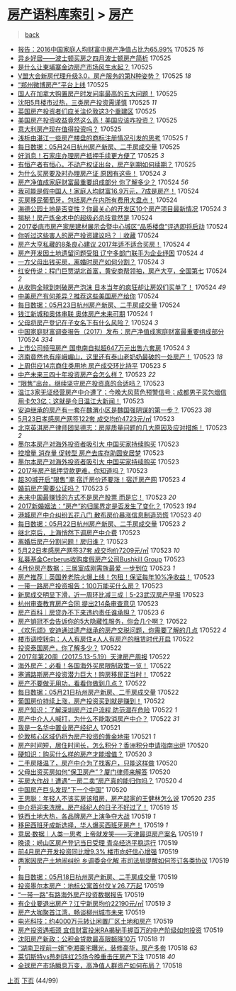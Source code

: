 [房产语料库索引](../../README.md)  > [房产](房产.md)
====
> [back](../README.md)

- [报告：2016中国家庭人均财富中房产净值占比为65.99%](http://jkwz.applinzi.com/ittc/6971672401371726852.html#%E6%8A%A5%E5%91%8A%EF%BC%9A2016%E4%B8%AD%E5%9B%BD%E5%AE%B6%E5%BA%AD%E4%BA%BA%E5%9D%87%E8%B4%A2%E5%AF%8C%E4%B8%AD%E6%88%BF%E4%BA%A7%E5%87%80%E5%80%BC%E5%8D%A0%E6%AF%94%E4%B8%BA65.99%25) 170525 *16* 
- [异乡好居——波士顿买房之四月波士顿房产简析](http://jkwz.applinzi.com/ittc/6971656356753835013.html#%E5%BC%82%E4%B9%A1%E5%A5%BD%E5%B1%85%E2%80%94%E2%80%94%E6%B3%A2%E5%A3%AB%E9%A1%BF%E4%B9%B0%E6%88%BF%E4%B9%8B%E5%9B%9B%E6%9C%88%E6%B3%A2%E5%A3%AB%E9%A1%BF%E6%88%BF%E4%BA%A7%E7%AE%80%E6%9E%90) 170525  
- [是什么让柬埔寨金边房产市场风生水起？](http://jkwz.applinzi.com/ittc/6971559399607763973.html#%E6%98%AF%E4%BB%80%E4%B9%88%E8%AE%A9%E6%9F%AC%E5%9F%94%E5%AF%A8%E9%87%91%E8%BE%B9%E6%88%BF%E4%BA%A7%E5%B8%82%E5%9C%BA%E9%A3%8E%E7%94%9F%E6%B0%B4%E8%B5%B7%EF%BC%9F) 170525  
- [V盟大会新房代理升级3.0，房产服务的第N种姿势？](http://jkwz.applinzi.com/ittc/6971637024057459717.html#V%E7%9B%9F%E5%A4%A7%E4%BC%9A%E6%96%B0%E6%88%BF%E4%BB%A3%E7%90%86%E5%8D%87%E7%BA%A73.0%EF%BC%8C%E6%88%BF%E4%BA%A7%E6%9C%8D%E5%8A%A1%E7%9A%84%E7%AC%ACN%E7%A7%8D%E5%A7%BF%E5%8A%BF%EF%BC%9F) 170525 *18* 
- [“郑州微博房产”平台上线](http://jkwz.applinzi.com/ittc/6971635460148298757.html#%E2%80%9C%E9%83%91%E5%B7%9E%E5%BE%AE%E5%8D%9A%E6%88%BF%E4%BA%A7%E2%80%9D%E5%B9%B3%E5%8F%B0%E4%B8%8A%E7%BA%BF) 170525  
- [国人在加拿大购置房产时发问率最高的五大问题！](http://jkwz.applinzi.com/ittc/6971634962468963332.html#%E5%9B%BD%E4%BA%BA%E5%9C%A8%E5%8A%A0%E6%8B%BF%E5%A4%A7%E8%B4%AD%E7%BD%AE%E6%88%BF%E4%BA%A7%E6%97%B6%E5%8F%91%E9%97%AE%E7%8E%87%E6%9C%80%E9%AB%98%E7%9A%84%E4%BA%94%E5%A4%A7%E9%97%AE%E9%A2%98%EF%BC%81) 170525  
- [沈阳5月楼市过热，三类房产投资需谨慎](http://jkwz.applinzi.com/ittc/6971624108642010117.html#%E6%B2%88%E9%98%B35%E6%9C%88%E6%A5%BC%E5%B8%82%E8%BF%87%E7%83%AD%EF%BC%8C%E4%B8%89%E7%B1%BB%E6%88%BF%E4%BA%A7%E6%8A%95%E8%B5%84%E9%9C%80%E8%B0%A8%E6%85%8E) 170525 *11* 
- [英国房产投资者们应关注伦敦这3个重建区](http://jkwz.applinzi.com/ittc/6971597820858483716.html#%E8%8B%B1%E5%9B%BD%E6%88%BF%E4%BA%A7%E6%8A%95%E8%B5%84%E8%80%85%E4%BB%AC%E5%BA%94%E5%85%B3%E6%B3%A8%E4%BC%A6%E6%95%A6%E8%BF%993%E4%B8%AA%E9%87%8D%E5%BB%BA%E5%8C%BA) 170525  
- [美国房产投资收益竟然这么高！美国应该咋投资？](http://jkwz.applinzi.com/ittc/6971566891540677636.html#%E7%BE%8E%E5%9B%BD%E6%88%BF%E4%BA%A7%E6%8A%95%E8%B5%84%E6%94%B6%E7%9B%8A%E7%AB%9F%E7%84%B6%E8%BF%99%E4%B9%88%E9%AB%98%EF%BC%81%E7%BE%8E%E5%9B%BD%E5%BA%94%E8%AF%A5%E5%92%8B%E6%8A%95%E8%B5%84%EF%BC%9F) 170525  
- [意大利房产现在值得投资吗？](http://jkwz.applinzi.com/ittc/6971558110215799813.html#%E6%84%8F%E5%A4%A7%E5%88%A9%E6%88%BF%E4%BA%A7%E7%8E%B0%E5%9C%A8%E5%80%BC%E5%BE%97%E6%8A%95%E8%B5%84%E5%90%97%EF%BC%9F) 170525  
- [浅析由湛江一些房产楼盘的商标注册情况引发的思考](http://jkwz.applinzi.com/ittc/6971551547900036101.html#%E6%B5%85%E6%9E%90%E7%94%B1%E6%B9%9B%E6%B1%9F%E4%B8%80%E4%BA%9B%E6%88%BF%E4%BA%A7%E6%A5%BC%E7%9B%98%E7%9A%84%E5%95%86%E6%A0%87%E6%B3%A8%E5%86%8C%E6%83%85%E5%86%B5%E5%BC%95%E5%8F%91%E7%9A%84%E6%80%9D%E8%80%83) 170525 *1* 
- [每日数据：05月24日杭州房产新房、二手房成交量](http://jkwz.applinzi.com/ittc/6971549784593662980.html#%E6%AF%8F%E6%97%A5%E6%95%B0%E6%8D%AE%EF%BC%9A05%E6%9C%8824%E6%97%A5%E6%9D%AD%E5%B7%9E%E6%88%BF%E4%BA%A7%E6%96%B0%E6%88%BF%E3%80%81%E4%BA%8C%E6%89%8B%E6%88%BF%E6%88%90%E4%BA%A4%E9%87%8F) 170525  
- [好消息！石家庄办理房产抵押手续更方便了](http://jkwz.applinzi.com/ittc/6971509465655280644.html#%E5%A5%BD%E6%B6%88%E6%81%AF%EF%BC%81%E7%9F%B3%E5%AE%B6%E5%BA%84%E5%8A%9E%E7%90%86%E6%88%BF%E4%BA%A7%E6%8A%B5%E6%8A%BC%E6%89%8B%E7%BB%AD%E6%9B%B4%E6%96%B9%E4%BE%BF%E4%BA%86) 170525 *3* 
- [有恒产者有恒心，不动产权证出台，房产到期如何续期？](http://jkwz.applinzi.com/ittc/6967605695070340101.html#%E6%9C%89%E6%81%92%E4%BA%A7%E8%80%85%E6%9C%89%E6%81%92%E5%BF%83%EF%BC%8C%E4%B8%8D%E5%8A%A8%E4%BA%A7%E6%9D%83%E8%AF%81%E5%87%BA%E5%8F%B0%EF%BC%8C%E6%88%BF%E4%BA%A7%E5%88%B0%E6%9C%9F%E5%A6%82%E4%BD%95%E7%BB%AD%E6%9C%9F%EF%BC%9F) 170525  
- [为什么买房要及时办理房产证 原因有这些！](http://jkwz.applinzi.com/ittc/6971343748683269124.html#%E4%B8%BA%E4%BB%80%E4%B9%88%E4%B9%B0%E6%88%BF%E8%A6%81%E5%8F%8A%E6%97%B6%E5%8A%9E%E7%90%86%E6%88%BF%E4%BA%A7%E8%AF%81+%E5%8E%9F%E5%9B%A0%E6%9C%89%E8%BF%99%E4%BA%9B%EF%BC%81) 170524 *3* 
- [房产净值成家庭财富最重要组成部分 你了解多少？](http://jkwz.applinzi.com/ittc/6971307248000173060.html#%E6%88%BF%E4%BA%A7%E5%87%80%E5%80%BC%E6%88%90%E5%AE%B6%E5%BA%AD%E8%B4%A2%E5%AF%8C%E6%9C%80%E9%87%8D%E8%A6%81%E7%BB%84%E6%88%90%E9%83%A8%E5%88%86+%E4%BD%A0%E4%BA%86%E8%A7%A3%E5%A4%9A%E5%B0%91%EF%BC%9F) 170524 *56* 
- [我可能是假中国人！家庭人均财富16.9万元，7成是房产！](http://jkwz.applinzi.com/ittc/6971296350091084805.html#%E6%88%91%E5%8F%AF%E8%83%BD%E6%98%AF%E5%81%87%E4%B8%AD%E5%9B%BD%E4%BA%BA%EF%BC%81%E5%AE%B6%E5%BA%AD%E4%BA%BA%E5%9D%87%E8%B4%A2%E5%AF%8C16.9%E4%B8%87%E5%85%83%EF%BC%8C7%E6%88%90%E6%98%AF%E6%88%BF%E4%BA%A7%EF%BC%81) 170524  
- [买房移民葡萄牙，包括房产在内所有费用大盘点！](http://jkwz.applinzi.com/ittc/6971292357923177477.html#%E4%B9%B0%E6%88%BF%E7%A7%BB%E6%B0%91%E8%91%A1%E8%90%84%E7%89%99%EF%BC%8C%E5%8C%85%E6%8B%AC%E6%88%BF%E4%BA%A7%E5%9C%A8%E5%86%85%E6%89%80%E6%9C%89%E8%B4%B9%E7%94%A8%E5%A4%A7%E7%9B%98%E7%82%B9%EF%BC%81) 170524  
- [海德公园土地是否变性？你最关心的开发区10个房产项目最新情况](http://jkwz.applinzi.com/ittc/6971289087624348676.html#%E6%B5%B7%E5%BE%B7%E5%85%AC%E5%9B%AD%E5%9C%9F%E5%9C%B0%E6%98%AF%E5%90%A6%E5%8F%98%E6%80%A7%EF%BC%9F%E4%BD%A0%E6%9C%80%E5%85%B3%E5%BF%83%E7%9A%84%E5%BC%80%E5%8F%91%E5%8C%BA10%E4%B8%AA%E6%88%BF%E4%BA%A7%E9%A1%B9%E7%9B%AE%E6%9C%80%E6%96%B0%E6%83%85%E5%86%B5) 170524 *3* 
- [揭秘！房产炼金术中的超级必杀技竟然是](http://jkwz.applinzi.com/ittc/6971270296433591300.html#%E6%8F%AD%E7%A7%98%EF%BC%81%E6%88%BF%E4%BA%A7%E7%82%BC%E9%87%91%E6%9C%AF%E4%B8%AD%E7%9A%84%E8%B6%85%E7%BA%A7%E5%BF%85%E6%9D%80%E6%8A%80%E7%AB%9F%E7%84%B6%E6%98%AF) 170524  
- [2017娄底市房产家居建材展示会暨中心城区“品质楼盘”评选即将启动](http://jkwz.applinzi.com/ittc/6971248674079245316.html#2017%E5%A8%84%E5%BA%95%E5%B8%82%E6%88%BF%E4%BA%A7%E5%AE%B6%E5%B1%85%E5%BB%BA%E6%9D%90%E5%B1%95%E7%A4%BA%E4%BC%9A%E6%9A%A8%E4%B8%AD%E5%BF%83%E5%9F%8E%E5%8C%BA%E2%80%9C%E5%93%81%E8%B4%A8%E6%A5%BC%E7%9B%98%E2%80%9D%E8%AF%84%E9%80%89%E5%8D%B3%E5%B0%86%E5%90%AF%E5%8A%A8) 170524  
- [你听过这些害人的房产投资建议吗？｜收藏](http://jkwz.applinzi.com/ittc/6971246435109438469.html#%E4%BD%A0%E5%90%AC%E8%BF%87%E8%BF%99%E4%BA%9B%E5%AE%B3%E4%BA%BA%E7%9A%84%E6%88%BF%E4%BA%A7%E6%8A%95%E8%B5%84%E5%BB%BA%E8%AE%AE%E5%90%97%EF%BC%9F%EF%BD%9C%E6%94%B6%E8%97%8F) 170524  
- [房产大亨私藏的8条良心建议 2017年适不适合买房！](http://jkwz.applinzi.com/ittc/6971236353013449733.html#%E6%88%BF%E4%BA%A7%E5%A4%A7%E4%BA%A8%E7%A7%81%E8%97%8F%E7%9A%848%E6%9D%A1%E8%89%AF%E5%BF%83%E5%BB%BA%E8%AE%AE+2017%E5%B9%B4%E9%80%82%E4%B8%8D%E9%80%82%E5%90%88%E4%B9%B0%E6%88%BF%EF%BC%81) 170524 *4* 
- [房产开发因土地遗留问题受阻 辽宁多部门联手为企业纾困](http://jkwz.applinzi.com/ittc/6971224789875164164.html#%E6%88%BF%E4%BA%A7%E5%BC%80%E5%8F%91%E5%9B%A0%E5%9C%9F%E5%9C%B0%E9%81%97%E7%95%99%E9%97%AE%E9%A2%98%E5%8F%97%E9%98%BB+%E8%BE%BD%E5%AE%81%E5%A4%9A%E9%83%A8%E9%97%A8%E8%81%94%E6%89%8B%E4%B8%BA%E4%BC%81%E4%B8%9A%E7%BA%BE%E5%9B%B0) 170524 *4* 
- [一方父母出钱买房，离婚时房产如何分割？](http://jkwz.applinzi.com/ittc/6971214190650852356.html#%E4%B8%80%E6%96%B9%E7%88%B6%E6%AF%8D%E5%87%BA%E9%92%B1%E4%B9%B0%E6%88%BF%EF%BC%8C%E7%A6%BB%E5%A9%9A%E6%97%B6%E6%88%BF%E4%BA%A7%E5%A6%82%E4%BD%95%E5%88%86%E5%89%B2%EF%BC%9F) 170524 *3* 
- [红安传说：程门巨贾湖北首富，黄安商帮领袖，房产大亨，全国第七](http://jkwz.applinzi.com/ittc/6971214125572031492.html#%E7%BA%A2%E5%AE%89%E4%BC%A0%E8%AF%B4%EF%BC%9A%E7%A8%8B%E9%97%A8%E5%B7%A8%E8%B4%BE%E6%B9%96%E5%8C%97%E9%A6%96%E5%AF%8C%EF%BC%8C%E9%BB%84%E5%AE%89%E5%95%86%E5%B8%AE%E9%A2%86%E8%A2%96%EF%BC%8C%E6%88%BF%E4%BA%A7%E5%A4%A7%E4%BA%A8%EF%BC%8C%E5%85%A8%E5%9B%BD%E7%AC%AC%E4%B8%83) 170524 *2* 
- [从收购全球到刺破房产泡沫 日本当年的疯狂却让房奴们买单了！](http://jkwz.applinzi.com/ittc/6971198081717502981.html#%E4%BB%8E%E6%94%B6%E8%B4%AD%E5%85%A8%E7%90%83%E5%88%B0%E5%88%BA%E7%A0%B4%E6%88%BF%E4%BA%A7%E6%B3%A1%E6%B2%AB+%E6%97%A5%E6%9C%AC%E5%BD%93%E5%B9%B4%E7%9A%84%E7%96%AF%E7%8B%82%E5%8D%B4%E8%AE%A9%E6%88%BF%E5%A5%B4%E4%BB%AC%E4%B9%B0%E5%8D%95%E4%BA%86%EF%BC%81) 170524 *49* 
- [中美房产有何差异？推荐这些美国房产给你](http://jkwz.applinzi.com/ittc/6971157715802932229.html#%E4%B8%AD%E7%BE%8E%E6%88%BF%E4%BA%A7%E6%9C%89%E4%BD%95%E5%B7%AE%E5%BC%82%EF%BC%9F%E6%8E%A8%E8%8D%90%E8%BF%99%E4%BA%9B%E7%BE%8E%E5%9B%BD%E6%88%BF%E4%BA%A7%E7%BB%99%E4%BD%A0) 170524  
- [每日数据：05月23日杭州房产新房、二手房成交量](http://jkwz.applinzi.com/ittc/6971155591987725316.html#%E6%AF%8F%E6%97%A5%E6%95%B0%E6%8D%AE%EF%BC%9A05%E6%9C%8823%E6%97%A5%E6%9D%AD%E5%B7%9E%E6%88%BF%E4%BA%A7%E6%96%B0%E6%88%BF%E3%80%81%E4%BA%8C%E6%89%8B%E6%88%BF%E6%88%90%E4%BA%A4%E9%87%8F) 170524  
- [钱江新城和奥体串联 奥体房产未来可期](http://jkwz.applinzi.com/ittc/6971151752756724741.html#%E9%92%B1%E6%B1%9F%E6%96%B0%E5%9F%8E%E5%92%8C%E5%A5%A5%E4%BD%93%E4%B8%B2%E8%81%94+%E5%A5%A5%E4%BD%93%E6%88%BF%E4%BA%A7%E6%9C%AA%E6%9D%A5%E5%8F%AF%E6%9C%9F) 170524 *1* 
- [父母将房产登记在子女名下有什么风险？](http://jkwz.applinzi.com/ittc/6971126133209695237.html#%E7%88%B6%E6%AF%8D%E5%B0%86%E6%88%BF%E4%BA%A7%E7%99%BB%E8%AE%B0%E5%9C%A8%E5%AD%90%E5%A5%B3%E5%90%8D%E4%B8%8B%E6%9C%89%E4%BB%80%E4%B9%88%E9%A3%8E%E9%99%A9%EF%BC%9F) 170524 *3* 
- [中国家庭财富调查报告（2017）发布：房产净值成家庭财富最重要组成部分](http://jkwz.applinzi.com/ittc/6971121878356722692.html#%E4%B8%AD%E5%9B%BD%E5%AE%B6%E5%BA%AD%E8%B4%A2%E5%AF%8C%E8%B0%83%E6%9F%A5%E6%8A%A5%E5%91%8A%EF%BC%882017%EF%BC%89%E5%8F%91%E5%B8%83%EF%BC%9A%E6%88%BF%E4%BA%A7%E5%87%80%E5%80%BC%E6%88%90%E5%AE%B6%E5%BA%AD%E8%B4%A2%E5%AF%8C%E6%9C%80%E9%87%8D%E8%A6%81%E7%BB%84%E6%88%90%E9%83%A8%E5%88%86) 170524 *334* 
- [上市公司频甩房产 国电南自拟超647万元出售六套房](http://jkwz.applinzi.com/ittc/6971042421491106820.html#%E4%B8%8A%E5%B8%82%E5%85%AC%E5%8F%B8%E9%A2%91%E7%94%A9%E6%88%BF%E4%BA%A7+%E5%9B%BD%E7%94%B5%E5%8D%97%E8%87%AA%E6%8B%9F%E8%B6%85647%E4%B8%87%E5%85%83%E5%87%BA%E5%94%AE%E5%85%AD%E5%A5%97%E6%88%BF) 170524 *3* 
- [济南竟然也有座峨嵋山，这里还有泰山老奶奶最破的一处房产！](http://jkwz.applinzi.com/ittc/6970992705751483397.html#%E6%B5%8E%E5%8D%97%E7%AB%9F%E7%84%B6%E4%B9%9F%E6%9C%89%E5%BA%A7%E5%B3%A8%E5%B5%8B%E5%B1%B1%EF%BC%8C%E8%BF%99%E9%87%8C%E8%BF%98%E6%9C%89%E6%B3%B0%E5%B1%B1%E8%80%81%E5%A5%B6%E5%A5%B6%E6%9C%80%E7%A0%B4%E7%9A%84%E4%B8%80%E5%A4%84%E6%88%BF%E4%BA%A7%EF%BC%81) 170523 *18* 
- [上周供应14宗商住类用地 房产成交环比持平](http://jkwz.applinzi.com/ittc/6970974569421603845.html#%E4%B8%8A%E5%91%A8%E4%BE%9B%E5%BA%9414%E5%AE%97%E5%95%86%E4%BD%8F%E7%B1%BB%E7%94%A8%E5%9C%B0+%E6%88%BF%E4%BA%A7%E6%88%90%E4%BA%A4%E7%8E%AF%E6%AF%94%E6%8C%81%E5%B9%B3) 170523 *5* 
- [中产未来三四十年投资房产会怎么样？](http://jkwz.applinzi.com/ittc/6970973945292391428.html#%E4%B8%AD%E4%BA%A7%E6%9C%AA%E6%9D%A5%E4%B8%89%E5%9B%9B%E5%8D%81%E5%B9%B4%E6%8A%95%E8%B5%84%E6%88%BF%E4%BA%A7%E4%BC%9A%E6%80%8E%E4%B9%88%E6%A0%B7%EF%BC%9F) 170523 *22* 
- [“限售”出台，继续坚守房产投资真的合适吗？](http://jkwz.applinzi.com/ittc/6970959336481227780.html#%E2%80%9C%E9%99%90%E5%94%AE%E2%80%9D%E5%87%BA%E5%8F%B0%EF%BC%8C%E7%BB%A7%E7%BB%AD%E5%9D%9A%E5%AE%88%E6%88%BF%E4%BA%A7%E6%8A%95%E8%B5%84%E7%9C%9F%E7%9A%84%E5%90%88%E9%80%82%E5%90%97%EF%BC%9F) 170523  
- [温江3家无证经营房产中介遭了；今晚大风蓝色预警信号；成都男子买包烟信用卡欠3亿；这就是今日温江大新闻！](http://jkwz.applinzi.com/ittc/6970936594780390404.html#%E6%B8%A9%E6%B1%9F3%E5%AE%B6%E6%97%A0%E8%AF%81%E7%BB%8F%E8%90%A5%E6%88%BF%E4%BA%A7%E4%B8%AD%E4%BB%8B%E9%81%AD%E4%BA%86%EF%BC%9B%E4%BB%8A%E6%99%9A%E5%A4%A7%E9%A3%8E%E8%93%9D%E8%89%B2%E9%A2%84%E8%AD%A6%E4%BF%A1%E5%8F%B7%EF%BC%9B%E6%88%90%E9%83%BD%E7%94%B7%E5%AD%90%E4%B9%B0%E5%8C%85%E7%83%9F%E4%BF%A1%E7%94%A8%E5%8D%A1%E6%AC%A03%E4%BA%BF%EF%BC%9B%E8%BF%99%E5%B0%B1%E6%98%AF%E4%BB%8A%E6%97%A5%E6%B8%A9%E6%B1%9F%E5%A4%A7%E6%96%B0%E9%97%BB%EF%BC%81) 170523  
- [安迪继承的房产有一套在魏渭小区是魏国强阴谋的第一步？](http://jkwz.applinzi.com/ittc/6970924617156789252.html#%E5%AE%89%E8%BF%AA%E7%BB%A7%E6%89%BF%E7%9A%84%E6%88%BF%E4%BA%A7%E6%9C%89%E4%B8%80%E5%A5%97%E5%9C%A8%E9%AD%8F%E6%B8%AD%E5%B0%8F%E5%8C%BA%E6%98%AF%E9%AD%8F%E5%9B%BD%E5%BC%BA%E9%98%B4%E8%B0%8B%E7%9A%84%E7%AC%AC%E4%B8%80%E6%AD%A5%EF%BC%9F) 170523 *38* 
- [5月23日孝感房产网签122套 成交均价4723元/㎡](http://jkwz.applinzi.com/ittc/6970918779922940933.html#5%E6%9C%8823%E6%97%A5%E5%AD%9D%E6%84%9F%E6%88%BF%E4%BA%A7%E7%BD%91%E7%AD%BE122%E5%A5%97+%E6%88%90%E4%BA%A4%E5%9D%87%E4%BB%B74723%E5%85%83%2F%E3%8E%A1) 170523  
- [北京英淇房产律师团吴德志：房屋质量问题的几大原因及应对措施！](http://jkwz.applinzi.com/ittc/6970904401710416901.html#%E5%8C%97%E4%BA%AC%E8%8B%B1%E6%B7%87%E6%88%BF%E4%BA%A7%E5%BE%8B%E5%B8%88%E5%9B%A2%E5%90%B4%E5%BE%B7%E5%BF%97%EF%BC%9A%E6%88%BF%E5%B1%8B%E8%B4%A8%E9%87%8F%E9%97%AE%E9%A2%98%E7%9A%84%E5%87%A0%E5%A4%A7%E5%8E%9F%E5%9B%A0%E5%8F%8A%E5%BA%94%E5%AF%B9%E6%8E%AA%E6%96%BD%EF%BC%81) 170523 *2* 
- [墨尔本房产对海外投资者吸引大 中国买家持续购买](http://jkwz.applinzi.com/ittc/6970901660502082565.html#%E5%A2%A8%E5%B0%94%E6%9C%AC%E6%88%BF%E4%BA%A7%E5%AF%B9%E6%B5%B7%E5%A4%96%E6%8A%95%E8%B5%84%E8%80%85%E5%90%B8%E5%BC%95%E5%A4%A7+%E4%B8%AD%E5%9B%BD%E4%B9%B0%E5%AE%B6%E6%8C%81%E7%BB%AD%E8%B4%AD%E4%B9%B0) 170523  
- [控增量 消存量 促转型 房产去库存助圆安居梦](http://jkwz.applinzi.com/ittc/6970900123751023620.html#%E6%8E%A7%E5%A2%9E%E9%87%8F+%E6%B6%88%E5%AD%98%E9%87%8F+%E4%BF%83%E8%BD%AC%E5%9E%8B+%E6%88%BF%E4%BA%A7%E5%8E%BB%E5%BA%93%E5%AD%98%E5%8A%A9%E5%9C%86%E5%AE%89%E5%B1%85%E6%A2%A6) 170523  
- [墨尔本房产对海外投资者吸引大 中国买家持续购买](http://jkwz.applinzi.com/ittc/6970890762890773509.html#%E5%A2%A8%E5%B0%94%E6%9C%AC%E6%88%BF%E4%BA%A7%E5%AF%B9%E6%B5%B7%E5%A4%96%E6%8A%95%E8%B5%84%E8%80%85%E5%90%B8%E5%BC%95%E5%A4%A7+%E4%B8%AD%E5%9B%BD%E4%B9%B0%E5%AE%B6%E6%8C%81%E7%BB%AD%E8%B4%AD%E4%B9%B0) 170523  
- [2017年房产抵押贷款更难，你知道吗？](http://jkwz.applinzi.com/ittc/6970880902228870148.html#2017%E5%B9%B4%E6%88%BF%E4%BA%A7%E6%8A%B5%E6%8A%BC%E8%B4%B7%E6%AC%BE%E6%9B%B4%E9%9A%BE%EF%BC%8C%E4%BD%A0%E7%9F%A5%E9%81%93%E5%90%97%EF%BC%9F) 170523  
- [超30城开启“限售”潮 宿迁房价还要涨！宿迁房产网](http://jkwz.applinzi.com/ittc/6970863115171267588.html#%E8%B6%8530%E5%9F%8E%E5%BC%80%E5%90%AF%E2%80%9C%E9%99%90%E5%94%AE%E2%80%9D%E6%BD%AE+%E5%AE%BF%E8%BF%81%E6%88%BF%E4%BB%B7%E8%BF%98%E8%A6%81%E6%B6%A8%EF%BC%81%E5%AE%BF%E8%BF%81%E6%88%BF%E4%BA%A7%E7%BD%91) 170523 *4* 
- [婚前房产需要公证吗？](http://jkwz.applinzi.com/ittc/6970852031278351364.html#%E5%A9%9A%E5%89%8D%E6%88%BF%E4%BA%A7%E9%9C%80%E8%A6%81%E5%85%AC%E8%AF%81%E5%90%97%EF%BC%9F) 170523 *5* 
- [未来中国最赚钱的方式不是房产股票 而是它！](http://jkwz.applinzi.com/ittc/6970850299764802565.html#%E6%9C%AA%E6%9D%A5%E4%B8%AD%E5%9B%BD%E6%9C%80%E8%B5%9A%E9%92%B1%E7%9A%84%E6%96%B9%E5%BC%8F%E4%B8%8D%E6%98%AF%E6%88%BF%E4%BA%A7%E8%82%A1%E7%A5%A8+%E8%80%8C%E6%98%AF%E5%AE%83%EF%BC%81) 170523 *20* 
- [2017新婚姻法：“房产”的归属界定是否发生了变化？](http://jkwz.applinzi.com/ittc/6970834335564301317.html#2017%E6%96%B0%E5%A9%9A%E5%A7%BB%E6%B3%95%EF%BC%9A%E2%80%9C%E6%88%BF%E4%BA%A7%E2%80%9D%E7%9A%84%E5%BD%92%E5%B1%9E%E7%95%8C%E5%AE%9A%E6%98%AF%E5%90%A6%E5%8F%91%E7%94%9F%E4%BA%86%E5%8F%98%E5%8C%96%EF%BC%9F) 170523 *194* 
- [港城房产中介纠纷五花八门 散布房价暴涨信息制造恐慌](http://jkwz.applinzi.com/ittc/6970832112608347141.html#%E6%B8%AF%E5%9F%8E%E6%88%BF%E4%BA%A7%E4%B8%AD%E4%BB%8B%E7%BA%A0%E7%BA%B7%E4%BA%94%E8%8A%B1%E5%85%AB%E9%97%A8+%E6%95%A3%E5%B8%83%E6%88%BF%E4%BB%B7%E6%9A%B4%E6%B6%A8%E4%BF%A1%E6%81%AF%E5%88%B6%E9%80%A0%E6%81%90%E6%85%8C) 170523 *40* 
- [每日数据：05月22日杭州房产新房、二手房成交量](http://jkwz.applinzi.com/ittc/6970831275685315588.html#%E6%AF%8F%E6%97%A5%E6%95%B0%E6%8D%AE%EF%BC%9A05%E6%9C%8822%E6%97%A5%E6%9D%AD%E5%B7%9E%E6%88%BF%E4%BA%A7%E6%96%B0%E6%88%BF%E3%80%81%E4%BA%8C%E6%89%8B%E6%88%BF%E6%88%90%E4%BA%A4%E9%87%8F) 170523 *2* 
- [继北京后，上海悄然下调房产中介费](http://jkwz.applinzi.com/ittc/6970807979757536261.html#%E7%BB%A7%E5%8C%97%E4%BA%AC%E5%90%8E%EF%BC%8C%E4%B8%8A%E6%B5%B7%E6%82%84%E7%84%B6%E4%B8%8B%E8%B0%83%E6%88%BF%E4%BA%A7%E4%B8%AD%E4%BB%8B%E8%B4%B9) 170523  
- [离婚后房产分割问题！房归谁？](http://jkwz.applinzi.com/ittc/6970806011735573509.html#%E7%A6%BB%E5%A9%9A%E5%90%8E%E6%88%BF%E4%BA%A7%E5%88%86%E5%89%B2%E9%97%AE%E9%A2%98%EF%BC%81%E6%88%BF%E5%BD%92%E8%B0%81%EF%BC%9F) 170523  
- [5月22日孝感房产网签37套 成交均价7209元/㎡](http://jkwz.applinzi.com/ittc/6970804354016609285.html#5%E6%9C%8822%E6%97%A5%E5%AD%9D%E6%84%9F%E6%88%BF%E4%BA%A7%E7%BD%91%E7%AD%BE37%E5%A5%97+%E6%88%90%E4%BA%A4%E5%9D%87%E4%BB%B77209%E5%85%83%2F%E3%8E%A1) 170523 *10* 
- [私募基金Cerberus收购度假房产公司Bushkill Group](http://jkwz.applinzi.com/ittc/6970796710530909189.html#%E7%A7%81%E5%8B%9F%E5%9F%BA%E9%87%91Cerberus%E6%94%B6%E8%B4%AD%E5%BA%A6%E5%81%87%E6%88%BF%E4%BA%A7%E5%85%AC%E5%8F%B8Bushkill+Group) 170523  
- [4月份房产数据：三居室成刚需族最爱 一步到位](http://jkwz.applinzi.com/ittc/6970794077955032068.html#4%E6%9C%88%E4%BB%BD%E6%88%BF%E4%BA%A7%E6%95%B0%E6%8D%AE%EF%BC%9A%E4%B8%89%E5%B1%85%E5%AE%A4%E6%88%90%E5%88%9A%E9%9C%80%E6%97%8F%E6%9C%80%E7%88%B1+%E4%B8%80%E6%AD%A5%E5%88%B0%E4%BD%8D) 170523 *1* 
- [房产推荐｜英国养老院火爆上线！包租！保证每年10%净收益！](http://jkwz.applinzi.com/ittc/6970792710171526148.html#%E6%88%BF%E4%BA%A7%E6%8E%A8%E8%8D%90%EF%BD%9C%E8%8B%B1%E5%9B%BD%E5%85%BB%E8%80%81%E9%99%A2%E7%81%AB%E7%88%86%E4%B8%8A%E7%BA%BF%EF%BC%81%E5%8C%85%E7%A7%9F%EF%BC%81%E4%BF%9D%E8%AF%81%E6%AF%8F%E5%B9%B410%25%E5%87%80%E6%94%B6%E7%9B%8A%EF%BC%81) 170523  
- [一带一路房产投资报告：100万能买什么房？](http://jkwz.applinzi.com/ittc/6970790946739323908.html#%E4%B8%80%E5%B8%A6%E4%B8%80%E8%B7%AF%E6%88%BF%E4%BA%A7%E6%8A%95%E8%B5%84%E6%8A%A5%E5%91%8A%EF%BC%9A100%E4%B8%87%E8%83%BD%E4%B9%B0%E4%BB%80%E4%B9%88%E6%88%BF%EF%BC%9F) 170523  
- [新房成交明显下滑，近一周环比减三成｜5-23武汉房产早报](http://jkwz.applinzi.com/ittc/6970775625915696132.html#%E6%96%B0%E6%88%BF%E6%88%90%E4%BA%A4%E6%98%8E%E6%98%BE%E4%B8%8B%E6%BB%91%EF%BC%8C%E8%BF%91%E4%B8%80%E5%91%A8%E7%8E%AF%E6%AF%94%E5%87%8F%E4%B8%89%E6%88%90%EF%BD%9C5-23%E6%AD%A6%E6%B1%89%E6%88%BF%E4%BA%A7%E6%97%A9%E6%8A%A5) 170523  
- [杭州审查教育房产合同 提出214条审查意见](http://jkwz.applinzi.com/ittc/6970761688843289605.html#%E6%9D%AD%E5%B7%9E%E5%AE%A1%E6%9F%A5%E6%95%99%E8%82%B2%E6%88%BF%E4%BA%A7%E5%90%88%E5%90%8C+%E6%8F%90%E5%87%BA214%E6%9D%A1%E5%AE%A1%E6%9F%A5%E6%84%8F%E8%A7%81) 170523  
- [房产百科｜房贷办不下来违约责任谁承担？](http://jkwz.applinzi.com/ittc/6970748619652072452.html#%E6%88%BF%E4%BA%A7%E7%99%BE%E7%A7%91%EF%BD%9C%E6%88%BF%E8%B4%B7%E5%8A%9E%E4%B8%8D%E4%B8%8B%E6%9D%A5%E8%BF%9D%E7%BA%A6%E8%B4%A3%E4%BB%BB%E8%B0%81%E6%89%BF%E6%8B%85%EF%BC%9F) 170523 *6* 
- [房产销冠不会告诉你的5大隐藏性服务，你会几个啊？](http://jkwz.applinzi.com/ittc/6970607895442883588.html#%E6%88%BF%E4%BA%A7%E9%94%80%E5%86%A0%E4%B8%8D%E4%BC%9A%E5%91%8A%E8%AF%89%E4%BD%A0%E7%9A%845%E5%A4%A7%E9%9A%90%E8%97%8F%E6%80%A7%E6%9C%8D%E5%8A%A1%EF%BC%8C%E4%BD%A0%E4%BC%9A%E5%87%A0%E4%B8%AA%E5%95%8A%EF%BC%9F) 170522  
- [《欢乐颂》安迪通过遗产继承的房产交税问题，你需要了解的几点](http://jkwz.applinzi.com/ittc/6970530542461125636.html#%E3%80%8A%E6%AC%A2%E4%B9%90%E9%A2%82%E3%80%8B%E5%AE%89%E8%BF%AA%E9%80%9A%E8%BF%87%E9%81%97%E4%BA%A7%E7%BB%A7%E6%89%BF%E7%9A%84%E6%88%BF%E4%BA%A7%E4%BA%A4%E7%A8%8E%E9%97%AE%E9%A2%98%EF%BC%8C%E4%BD%A0%E9%9C%80%E8%A6%81%E4%BA%86%E8%A7%A3%E7%9A%84%E5%87%A0%E7%82%B9) 170522 *4* 
- [楼市调控转向：人人有房住≠人人有房产的租赁时代开启](http://jkwz.applinzi.com/ittc/6970539745280001028.html#%E6%A5%BC%E5%B8%82%E8%B0%83%E6%8E%A7%E8%BD%AC%E5%90%91%EF%BC%9A%E4%BA%BA%E4%BA%BA%E6%9C%89%E6%88%BF%E4%BD%8F%E2%89%A0%E4%BA%BA%E4%BA%BA%E6%9C%89%E6%88%BF%E4%BA%A7%E7%9A%84%E7%A7%9F%E8%B5%81%E6%97%B6%E4%BB%A3%E5%BC%80%E5%90%AF) 170522  
- [投资泰国房产，你了解多少？](http://jkwz.applinzi.com/ittc/6970523769788433413.html#%E6%8A%95%E8%B5%84%E6%B3%B0%E5%9B%BD%E6%88%BF%E4%BA%A7%EF%BC%8C%E4%BD%A0%E4%BA%86%E8%A7%A3%E5%A4%9A%E5%B0%91%EF%BC%9F) 170522  
- [2017年第20周（2017.5.13-5.19）天津房产周报](http://jkwz.applinzi.com/ittc/6970521852995699716.html#2017%E5%B9%B4%E7%AC%AC20%E5%91%A8%EF%BC%882017.5.13-5.19%EF%BC%89%E5%A4%A9%E6%B4%A5%E6%88%BF%E4%BA%A7%E5%91%A8%E6%8A%A5) 170522  
- [海外房产：必看！各国海外买房限制政策一览！](http://jkwz.applinzi.com/ittc/6970518708190446596.html#%E6%B5%B7%E5%A4%96%E6%88%BF%E4%BA%A7%EF%BC%9A%E5%BF%85%E7%9C%8B%EF%BC%81%E5%90%84%E5%9B%BD%E6%B5%B7%E5%A4%96%E4%B9%B0%E6%88%BF%E9%99%90%E5%88%B6%E6%94%BF%E7%AD%96%E4%B8%80%E8%A7%88%EF%BC%81) 170522  
- [塞浦路斯房产投资潜力巨大！购房移民正当时！](http://jkwz.applinzi.com/ittc/6970450242834007045.html#%E5%A1%9E%E6%B5%A6%E8%B7%AF%E6%96%AF%E6%88%BF%E4%BA%A7%E6%8A%95%E8%B5%84%E6%BD%9C%E5%8A%9B%E5%B7%A8%E5%A4%A7%EF%BC%81%E8%B4%AD%E6%88%BF%E7%A7%BB%E6%B0%91%E6%AD%A3%E5%BD%93%E6%97%B6%EF%BC%81) 170522  
- [房产不要做无用功，看看你做到几点？](http://jkwz.applinzi.com/ittc/6970448159930057733.html#%E6%88%BF%E4%BA%A7%E4%B8%8D%E8%A6%81%E5%81%9A%E6%97%A0%E7%94%A8%E5%8A%9F%EF%BC%8C%E7%9C%8B%E7%9C%8B%E4%BD%A0%E5%81%9A%E5%88%B0%E5%87%A0%E7%82%B9%EF%BC%9F) 170522  
- [每日数据：05月21日杭州房产新房、二手房成交量](http://jkwz.applinzi.com/ittc/6970444646047024133.html#%E6%AF%8F%E6%97%A5%E6%95%B0%E6%8D%AE%EF%BC%9A05%E6%9C%8821%E6%97%A5%E6%9D%AD%E5%B7%9E%E6%88%BF%E4%BA%A7%E6%96%B0%E6%88%BF%E3%80%81%E4%BA%8C%E6%89%8B%E6%88%BF%E6%88%90%E4%BA%A4%E9%87%8F) 170522  
- [葡国房价持续上涨，房产投资买到就是赚到！](http://jkwz.applinzi.com/ittc/6970430190806107140.html#%E8%91%A1%E5%9B%BD%E6%88%BF%E4%BB%B7%E6%8C%81%E7%BB%AD%E4%B8%8A%E6%B6%A8%EF%BC%8C%E6%88%BF%E4%BA%A7%E6%8A%95%E8%B5%84%E4%B9%B0%E5%88%B0%E5%B0%B1%E6%98%AF%E8%B5%9A%E5%88%B0%EF%BC%81) 170522  
- [房产知识：了解深圳房产过户流程 防范潜在危险](http://jkwz.applinzi.com/ittc/6970416466716263429.html#%E6%88%BF%E4%BA%A7%E7%9F%A5%E8%AF%86%EF%BC%9A%E4%BA%86%E8%A7%A3%E6%B7%B1%E5%9C%B3%E6%88%BF%E4%BA%A7%E8%BF%87%E6%88%B7%E6%B5%81%E7%A8%8B+%E9%98%B2%E8%8C%83%E6%BD%9C%E5%9C%A8%E5%8D%B1%E9%99%A9) 170522 *1* 
- [房产中介人人喊打，为什么不能取消房产中介？](http://jkwz.applinzi.com/ittc/6970180674425193477.html#%E6%88%BF%E4%BA%A7%E4%B8%AD%E4%BB%8B%E4%BA%BA%E4%BA%BA%E5%96%8A%E6%89%93%EF%BC%8C%E4%B8%BA%E4%BB%80%E4%B9%88%E4%B8%8D%E8%83%BD%E5%8F%96%E6%B6%88%E6%88%BF%E4%BA%A7%E4%B8%AD%E4%BB%8B%EF%BC%9F) 170522 *31* 
- [我是一名华中置业房产经纪人](http://jkwz.applinzi.com/ittc/6970145685738357764.html#%E6%88%91%E6%98%AF%E4%B8%80%E5%90%8D%E5%8D%8E%E4%B8%AD%E7%BD%AE%E4%B8%9A%E6%88%BF%E4%BA%A7%E7%BB%8F%E7%BA%AA%E4%BA%BA) 170521  
- [伦敦核心区域仍将为房产投资的黄金地带](http://jkwz.applinzi.com/ittc/6970063852992463876.html#%E4%BC%A6%E6%95%A6%E6%A0%B8%E5%BF%83%E5%8C%BA%E5%9F%9F%E4%BB%8D%E5%B0%86%E4%B8%BA%E6%88%BF%E4%BA%A7%E6%8A%95%E8%B5%84%E7%9A%84%E9%BB%84%E9%87%91%E5%9C%B0%E5%B8%A6) 170521 *1* 
- [房产时间短，居住时间长，怎么积分？香洲积分申请指南出炉](http://jkwz.applinzi.com/ittc/6969895211093197829.html#%E6%88%BF%E4%BA%A7%E6%97%B6%E9%97%B4%E7%9F%AD%EF%BC%8C%E5%B1%85%E4%BD%8F%E6%97%B6%E9%97%B4%E9%95%BF%EF%BC%8C%E6%80%8E%E4%B9%88%E7%A7%AF%E5%88%86%EF%BC%9F%E9%A6%99%E6%B4%B2%E7%A7%AF%E5%88%86%E7%94%B3%E8%AF%B7%E6%8C%87%E5%8D%97%E5%87%BA%E7%82%89) 170520  
- [硬知识：购买什么样的房产才能增值？](http://jkwz.applinzi.com/ittc/6969781024354468869.html#%E7%A1%AC%E7%9F%A5%E8%AF%86%EF%BC%9A%E8%B4%AD%E4%B9%B0%E4%BB%80%E4%B9%88%E6%A0%B7%E7%9A%84%E6%88%BF%E4%BA%A7%E6%89%8D%E8%83%BD%E5%A2%9E%E5%80%BC%EF%BC%9F) 170520 *3* 
- [二手房降温了，房产中介为了找客户，只能这样做](http://jkwz.applinzi.com/ittc/6969777010380375045.html#%E4%BA%8C%E6%89%8B%E6%88%BF%E9%99%8D%E6%B8%A9%E4%BA%86%EF%BC%8C%E6%88%BF%E4%BA%A7%E4%B8%AD%E4%BB%8B%E4%B8%BA%E4%BA%86%E6%89%BE%E5%AE%A2%E6%88%B7%EF%BC%8C%E5%8F%AA%E8%83%BD%E8%BF%99%E6%A0%B7%E5%81%9A) 170520  
- [父母出资买房如何“保卫房产”？厦门律师来解答](http://jkwz.applinzi.com/ittc/6969761185753728005.html#%E7%88%B6%E6%AF%8D%E5%87%BA%E8%B5%84%E4%B9%B0%E6%88%BF%E5%A6%82%E4%BD%95%E2%80%9C%E4%BF%9D%E5%8D%AB%E6%88%BF%E4%BA%A7%E2%80%9D%EF%BC%9F%E5%8E%A6%E9%97%A8%E5%BE%8B%E5%B8%88%E6%9D%A5%E8%A7%A3%E7%AD%94) 170520  
- [买房大作战！遭遇“一房二卖”房产真的能归你吗？](http://jkwz.applinzi.com/ittc/6969759198647682052.html#%E4%B9%B0%E6%88%BF%E5%A4%A7%E4%BD%9C%E6%88%98%EF%BC%81%E9%81%AD%E9%81%87%E2%80%9C%E4%B8%80%E6%88%BF%E4%BA%8C%E5%8D%96%E2%80%9D%E6%88%BF%E4%BA%A7%E7%9C%9F%E7%9A%84%E8%83%BD%E5%BD%92%E4%BD%A0%E5%90%97%EF%BC%9F) 170520 *4* 
- [中国房产巨头发现“下一个中国”](http://jkwz.applinzi.com/ittc/6969437077753037829.html#%E4%B8%AD%E5%9B%BD%E6%88%BF%E4%BA%A7%E5%B7%A8%E5%A4%B4%E5%8F%91%E7%8E%B0%E2%80%9C%E4%B8%8B%E4%B8%80%E4%B8%AA%E4%B8%AD%E5%9B%BD%E2%80%9D) 170520  
- [王思聪：年轻人不该买房该租房，房产起家的王健林怎么说](http://jkwz.applinzi.com/ittc/6969374949046223877.html#%E7%8E%8B%E6%80%9D%E8%81%AA%EF%BC%9A%E5%B9%B4%E8%BD%BB%E4%BA%BA%E4%B8%8D%E8%AF%A5%E4%B9%B0%E6%88%BF%E8%AF%A5%E7%A7%9F%E6%88%BF%EF%BC%8C%E6%88%BF%E4%BA%A7%E8%B5%B7%E5%AE%B6%E7%9A%84%E7%8E%8B%E5%81%A5%E6%9E%97%E6%80%8E%E4%B9%88%E8%AF%B4) 170520 *235* 
- [中介将迎来洗牌，房产经纪人的日子不好过了！](http://jkwz.applinzi.com/ittc/6969485999569634309.html#%E4%B8%AD%E4%BB%8B%E5%B0%86%E8%BF%8E%E6%9D%A5%E6%B4%97%E7%89%8C%EF%BC%8C%E6%88%BF%E4%BA%A7%E7%BB%8F%E7%BA%AA%E4%BA%BA%E7%9A%84%E6%97%A5%E5%AD%90%E4%B8%8D%E5%A5%BD%E8%BF%87%E4%BA%86%EF%BC%81) 170519 *15* 
- [铁西土地大热，各品牌房产上演争夺大战](http://jkwz.applinzi.com/ittc/6969431832520033284.html#%E9%93%81%E8%A5%BF%E5%9C%9F%E5%9C%B0%E5%A4%A7%E7%83%AD%EF%BC%8C%E5%90%84%E5%93%81%E7%89%8C%E6%88%BF%E4%BA%A7%E4%B8%8A%E6%BC%94%E4%BA%89%E5%A4%BA%E5%A4%A7%E6%88%98) 170519 *1* 
- [移民西班牙成新选择，华人爆买西班牙房产！](http://jkwz.applinzi.com/ittc/6969422876754052100.html#%E7%A7%BB%E6%B0%91%E8%A5%BF%E7%8F%AD%E7%89%99%E6%88%90%E6%96%B0%E9%80%89%E6%8B%A9%EF%BC%8C%E5%8D%8E%E4%BA%BA%E7%88%86%E4%B9%B0%E8%A5%BF%E7%8F%AD%E7%89%99%E6%88%BF%E4%BA%A7%EF%BC%81) 170519 *1* 
- [意居·数据｜人类一思考 上帝就发笑——天津最逗房产案名](http://jkwz.applinzi.com/ittc/6969412367610807300.html#%E6%84%8F%E5%B1%85%C2%B7%E6%95%B0%E6%8D%AE%EF%BD%9C%E4%BA%BA%E7%B1%BB%E4%B8%80%E6%80%9D%E8%80%83+%E4%B8%8A%E5%B8%9D%E5%B0%B1%E5%8F%91%E7%AC%91%E2%80%94%E2%80%94%E5%A4%A9%E6%B4%A5%E6%9C%80%E9%80%97%E6%88%BF%E4%BA%A7%E6%A1%88%E5%90%8D) 170519 *1* 
- [晚读：崂山区房产登记当日受理 青岛经济平稳运行](http://jkwz.applinzi.com/ittc/6969410419293684740.html#%E6%99%9A%E8%AF%BB%EF%BC%9A%E5%B4%82%E5%B1%B1%E5%8C%BA%E6%88%BF%E4%BA%A7%E7%99%BB%E8%AE%B0%E5%BD%93%E6%97%A5%E5%8F%97%E7%90%86+%E9%9D%92%E5%B2%9B%E7%BB%8F%E6%B5%8E%E5%B9%B3%E7%A8%B3%E8%BF%90%E8%A1%8C) 170519  
- [前4月房产开发投资同比增9.3% 楼市向好信心增强](http://jkwz.applinzi.com/ittc/6969391892574766084.html#%E5%89%8D4%E6%9C%88%E6%88%BF%E4%BA%A7%E5%BC%80%E5%8F%91%E6%8A%95%E8%B5%84%E5%90%8C%E6%AF%94%E5%A2%9E9.3%25+%E6%A5%BC%E5%B8%82%E5%90%91%E5%A5%BD%E4%BF%A1%E5%BF%83%E5%A2%9E%E5%BC%BA) 170519  
- [两家因房产土地闹纠纷 乡调委会化解 市司法局提醒如何签订各类协议](http://jkwz.applinzi.com/ittc/6969391818058761220.html#%E4%B8%A4%E5%AE%B6%E5%9B%A0%E6%88%BF%E4%BA%A7%E5%9C%9F%E5%9C%B0%E9%97%B9%E7%BA%A0%E7%BA%B7+%E4%B9%A1%E8%B0%83%E5%A7%94%E4%BC%9A%E5%8C%96%E8%A7%A3+%E5%B8%82%E5%8F%B8%E6%B3%95%E5%B1%80%E6%8F%90%E9%86%92%E5%A6%82%E4%BD%95%E7%AD%BE%E8%AE%A2%E5%90%84%E7%B1%BB%E5%8D%8F%E8%AE%AE) 170519 *1* 
- [每日数据：05月18日杭州房产新房、二手房成交量](http://jkwz.applinzi.com/ittc/6969353279661147140.html#%E6%AF%8F%E6%97%A5%E6%95%B0%E6%8D%AE%EF%BC%9A05%E6%9C%8818%E6%97%A5%E6%9D%AD%E5%B7%9E%E6%88%BF%E4%BA%A7%E6%96%B0%E6%88%BF%E3%80%81%E4%BA%8C%E6%89%8B%E6%88%BF%E6%88%90%E4%BA%A4%E9%87%8F) 170519  
- [投资墨尔本房产：地标公寓首付仅￥26.7万起](http://jkwz.applinzi.com/ittc/6969332702196007940.html#%E6%8A%95%E8%B5%84%E5%A2%A8%E5%B0%94%E6%9C%AC%E6%88%BF%E4%BA%A7%EF%BC%9A%E5%9C%B0%E6%A0%87%E5%85%AC%E5%AF%93%E9%A6%96%E4%BB%98%E4%BB%85%EF%BF%A526.7%E4%B8%87%E8%B5%B7) 170519  
- [“一带一路”有路海外房产投资数据报告](http://jkwz.applinzi.com/ittc/6969328034321531909.html#%E2%80%9C%E4%B8%80%E5%B8%A6%E4%B8%80%E8%B7%AF%E2%80%9D%E6%9C%89%E8%B7%AF%E6%B5%B7%E5%A4%96%E6%88%BF%E4%BA%A7%E6%8A%95%E8%B5%84%E6%95%B0%E6%8D%AE%E6%8A%A5%E5%91%8A) 170519  
- [有企业要退出房产？江宁新房均价22190元/㎡](http://jkwz.applinzi.com/ittc/6969313075386647556.html#%E6%9C%89%E4%BC%81%E4%B8%9A%E8%A6%81%E9%80%80%E5%87%BA%E6%88%BF%E4%BA%A7%EF%BC%9F%E6%B1%9F%E5%AE%81%E6%96%B0%E6%88%BF%E5%9D%87%E4%BB%B722190%E5%85%83%2F%E3%8E%A1) 170519 *3* 
- [房产大咖聚首江湾，畅谈柳州城市未来](http://jkwz.applinzi.com/ittc/6969312824512758788.html#%E6%88%BF%E4%BA%A7%E5%A4%A7%E5%92%96%E8%81%9A%E9%A6%96%E6%B1%9F%E6%B9%BE%EF%BC%8C%E7%95%85%E8%B0%88%E6%9F%B3%E5%B7%9E%E5%9F%8E%E5%B8%82%E6%9C%AA%E6%9D%A5) 170519  
- [电光科技：约4000万元转让闲置厂区土地和房产](http://jkwz.applinzi.com/ittc/6969280963874915333.html#%E7%94%B5%E5%85%89%E7%A7%91%E6%8A%80%EF%BC%9A%E7%BA%A64000%E4%B8%87%E5%85%83%E8%BD%AC%E8%AE%A9%E9%97%B2%E7%BD%AE%E5%8E%82%E5%8C%BA%E5%9C%9F%E5%9C%B0%E5%92%8C%E6%88%BF%E4%BA%A7) 170519  
- [房产投资遇瓶颈 宜信财富投米RA揭秘手握百万的中产阶级如何投资](http://jkwz.applinzi.com/ittc/6969280405076182021.html#%E6%88%BF%E4%BA%A7%E6%8A%95%E8%B5%84%E9%81%87%E7%93%B6%E9%A2%88+%E5%AE%9C%E4%BF%A1%E8%B4%A2%E5%AF%8C%E6%8A%95%E7%B1%B3RA%E6%8F%AD%E7%A7%98%E6%89%8B%E6%8F%A1%E7%99%BE%E4%B8%87%E7%9A%84%E4%B8%AD%E4%BA%A7%E9%98%B6%E7%BA%A7%E5%A6%82%E4%BD%95%E6%8A%95%E8%B5%84) 170519  
- [沈阳房产新政：公积金贷款最高限额降10万](http://jkwz.applinzi.com/ittc/6969127413039498245.html#%E6%B2%88%E9%98%B3%E6%88%BF%E4%BA%A7%E6%96%B0%E6%94%BF%EF%BC%9A%E5%85%AC%E7%A7%AF%E9%87%91%E8%B4%B7%E6%AC%BE%E6%9C%80%E9%AB%98%E9%99%90%E9%A2%9D%E9%99%8D10%E4%B8%87) 170518 *11* 
- [“湖南卫视前一姐”李湘豪宅曝光，装修豪华，房产多套](http://jkwz.applinzi.com/ittc/6969103534057325572.html#%E2%80%9C%E6%B9%96%E5%8D%97%E5%8D%AB%E8%A7%86%E5%89%8D%E4%B8%80%E5%A7%90%E2%80%9D%E6%9D%8E%E6%B9%98%E8%B1%AA%E5%AE%85%E6%9B%9D%E5%85%89%EF%BC%8C%E8%A3%85%E4%BF%AE%E8%B1%AA%E5%8D%8E%EF%BC%8C%E6%88%BF%E4%BA%A7%E5%A4%9A%E5%A5%97) 170518 *63* 
- [莱切斯特vs热刺连红25场今晚重击压房产下注](http://jkwz.applinzi.com/ittc/6969086180195828741.html#%E8%8E%B1%E5%88%87%E6%96%AF%E7%89%B9vs%E7%83%AD%E5%88%BA%E8%BF%9E%E7%BA%A225%E5%9C%BA%E4%BB%8A%E6%99%9A%E9%87%8D%E5%87%BB%E5%8E%8B%E6%88%BF%E4%BA%A7%E4%B8%8B%E6%B3%A8) 170518 *40* 
- [全球房产市场瞬息万变，高净值人群资产如何布局？](http://jkwz.applinzi.com/ittc/6969045376114885636.html#%E5%85%A8%E7%90%83%E6%88%BF%E4%BA%A7%E5%B8%82%E5%9C%BA%E7%9E%AC%E6%81%AF%E4%B8%87%E5%8F%98%EF%BC%8C%E9%AB%98%E5%87%80%E5%80%BC%E4%BA%BA%E7%BE%A4%E8%B5%84%E4%BA%A7%E5%A6%82%E4%BD%95%E5%B8%83%E5%B1%80%EF%BC%9F) 170518  


 [上页](房产45.md) [下页](房产43.md)          (44/99)